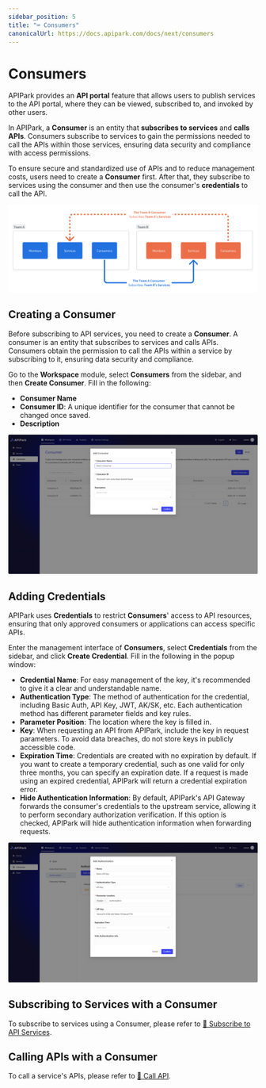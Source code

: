 ```yaml
---
sidebar_position: 5
title: "⌨️ Consumers"
canonicalUrl: https://docs.apipark.com/docs/next/consumers
---
```


# Consumers
APIPark provides an **API portal** feature that allows users to publish services to the API portal, where they can be viewed, subscribed to, and invoked by other users.

In APIPark, a **Consumer** is an entity that **subscribes to services** and **calls APIs**. Consumers subscribe to services to gain the permissions needed to call the APIs within those services, ensuring data security and compliance with access permissions.

To ensure secure and standardized use of APIs and to reduce management costs, users need to create a **Consumer** first. After that, they subscribe to services using the consumer and then use the consumer's **credentials** to call the API.

![](images/2024-10-28-23-05-08.png)


## Creating a Consumer

Before subscribing to API services, you need to create a **Consumer**. A consumer is an entity that subscribes to services and calls APIs. Consumers obtain the permission to call the APIs within a service by subscribing to it, ensuring data security and compliance.

Go to the **Workspace** module, select **Consumers** from the sidebar, and then **Create Consumer**. Fill in the following:

- **Consumer Name**
- **Consumer ID**: A unique identifier for the consumer that cannot be changed once saved.
- **Description**

![](images/2024-10-28-23-09-51.png)

## Adding Credentials

APIPark uses **Credentials** to restrict **Consumers**' access to API resources, ensuring that only approved consumers or applications can access specific APIs.

Enter the management interface of **Consumers**, select **Credentials** from the sidebar, and click **Create Credential**. Fill in the following in the popup window:

- **Credential Name**: For easy management of the key, it's recommended to give it a clear and understandable name.
- **Authentication Type**: The method of authentication for the credential, including Basic Auth, API Key, JWT, AK/SK, etc. Each authentication method has different parameter fields and key rules.
- **Parameter Position**: The location where the key is filled in.
- **Key**: When requesting an API from APIPark, include the key in request parameters. To avoid data breaches, do not store keys in publicly accessible code.
- **Expiration Time**: Credentials are created with no expiration by default. If you want to create a temporary credential, such as one valid for only three months, you can specify an expiration date. If a request is made using an expired credential, APIPark will return a credential expiration error.
- **Hide Authentication Information**: By default, APIPark's API Gateway forwards the consumer's credentials to the upstream service, allowing it to perform secondary authorization verification. If this option is checked, APIPark will hide authentication information when forwarding requests.

![](images/2024-10-28-23-15-15.png)

## Subscribing to Services with a Consumer

To subscribe to services using a Consumer, please refer to [🔗 Subscribe to API Services](developer_portal.md).

## Calling APIs with a Consumer

To call a service's APIs, please refer to [🔗 Call API](call_api.md).